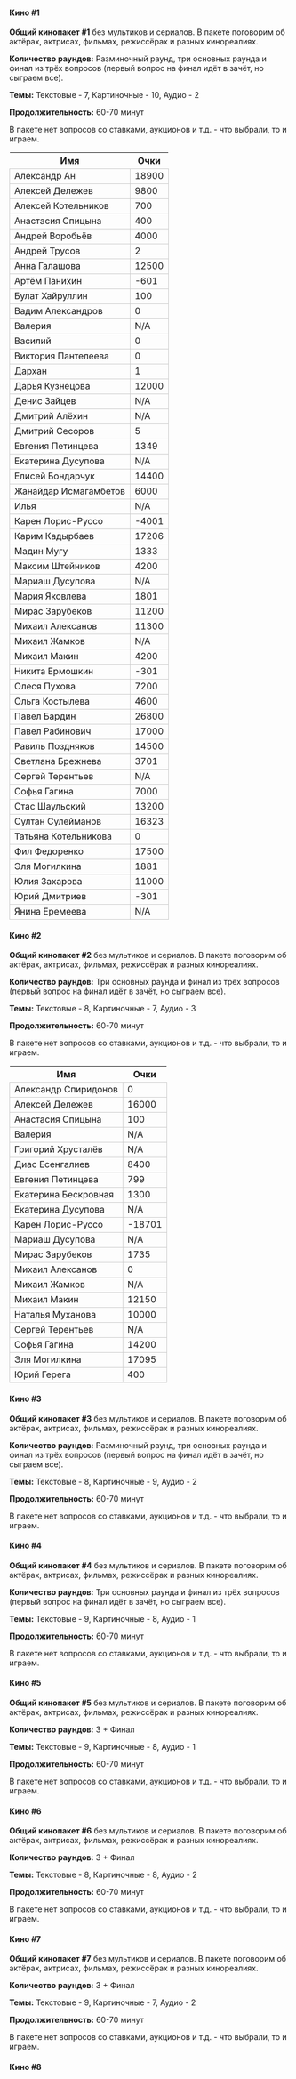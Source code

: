 <!-- tabs:start -->
#### **Кино #1**

**Общий кинопакет #1** без мультиков и сериалов. В пакете поговорим об актёрах, актрисах, фильмах, режиссёрах и разных кинореалиях.

**Количество раундов:** Разминочный раунд, три основных раунда и финал из трёх вопросов (первый вопрос на финал идёт в зачёт, но сыграем все).

**Темы:** Текстовые - 7, Картиночные - 10, Аудио - 2

**Продолжительность:** 60-70 минут

В пакете нет вопросов со ставками, аукционов и т.д. - что выбрали, то и играем.

<!--StartFragment--><google-sheets-html-origin><style type="text/css"><!--td {border: 1px solid #cccccc;}br {mso-data-placement:same-cell;}--></style>
Имя | Очки
-- | --
Александр Ан | 18900
Алексей Дележев | 9800
Алексей Котельников | 700
Анастасия Спицына | 400
Андрей Воробьёв | 4000
Андрей Трусов | 2
Анна Галашова | 12500
Артём Панихин | -601
Булат Хайруллин | 100
Вадим Александров | 0
Валерия | N/A
Василий | 0
Виктория Пантелеева | 0
Дархан | 1
Дарья Кузнецова | 12000
Денис Зайцев | N/A
Дмитрий Алёхин | N/A
Дмитрий Сесоров | 5
Евгения Петинцева | 1349
Екатерина Дусупова | N/A
Елисей Бондарчук | 14400
Жанайдар Исмагамбетов | 6000
Илья | N/A
Карен Лорис-Руссо | -4001
Карим Кадырбаев | 17206
Мадин Мугу | 1333
Максим Штейников | 4200
Мариаш Дусупова | N/A
Мария Яковлева | 1801
Мирас Зарубеков | 11200
Михаил Алексанов | 11300
Михаил Жамков | N/A
Михаил Макин | 4200
Никита Ермошкин | -301
Олеся Пухова | 7200
Ольга Костылева | 4600
Павел Бардин | 26800
Павел Рабинович | 17000
Равиль Поздняков | 14500
Светлана Брежнева | 3701
Сергей Терентьев | N/A
Софья Гагина | 7000
Стас Шаульский | 13200
Султан Сулейманов | 16323
Татьяна Котельникова | 0
Фил Федоренко | 17500
Эля Могилкина | 1881
Юлия Захарова | 11000
Юрий Дмитриев | -301
Янина Еремеева | N/A
<!--EndFragment-->

#### **Кино #2**

**Общий кинопакет #2** без мультиков и сериалов. В пакете поговорим об актёрах, актрисах, фильмах, режиссёрах и разных кинореалиях.

**Количество раундов:** Три основных раунда и финал из трёх вопросов (первый вопрос на финал идёт в зачёт, но сыграем все).

**Темы:** Текстовые - 8, Картиночные - 7, Аудио - 3

**Продолжительность:** 60-70 минут

В пакете нет вопросов со ставками, аукционов и т.д. - что выбрали, то и играем.

<!--StartFragment--><google-sheets-html-origin><style type="text/css"><!--td {border: 1px solid #cccccc;}br {mso-data-placement:same-cell;}--></style>
Имя | Очки
-- | --
Александр Спиридонов | 0
Алексей Дележев | 16000
Анастасия Спицына | 100
Валерия | N/A
Григорий Хрусталёв | N/A
Диас Есенгалиев | 8400
Евгения Петинцева | 799
Екатерина Бескровная | 1300
Екатерина Дусупова | N/A
Карен Лорис-Руссо | -18701
Мариаш Дусупова | N/A
Мирас Зарубеков | 1735
Михаил Алексанов | 0
Михаил Жамков | N/A
Михаил Макин | 12150
Наталья Муханова | 10000
Сергей Терентьев | N/A
Софья Гагина | 14200
Эля Могилкина | 17095
Юрий Герега | 400
<!--EndFragment-->

#### **Кино #3**

**Общий кинопакет #3** без мультиков и сериалов. В пакете поговорим об актёрах, актрисах, фильмах, режиссёрах и разных кинореалиях.

**Количество раундов:** Разминочный раунд, три основных раунда и финал из трёх вопросов (первый вопрос на финал идёт в зачёт, но сыграем все).

**Темы:** Текстовые - 8, Картиночные - 9, Аудио - 2

**Продолжительность:** 60-70 минут

В пакете нет вопросов со ставками, аукционов и т.д. - что выбрали, то и играем.
<!--StartFragment--><google-sheets-html-origin><style type="text/css"><!--td {border: 1px solid #cccccc;}br {mso-data-placement:same-cell;}--></style>

<!--EndFragment-->

#### **Кино #4**

**Общий кинопакет #4** без мультиков и сериалов. В пакете поговорим об актёрах, актрисах, фильмах, режиссёрах и разных кинореалиях.

**Количество раундов:** Три основных раунда и финал из трёх вопросов (первый вопрос на финал идёт в зачёт, но сыграем все).

**Темы:** Текстовые - 9, Картиночные - 8, Аудио - 1

**Продолжительность:** 60-70 минут

В пакете нет вопросов со ставками, аукционов и т.д. - что выбрали, то и играем.

<!--StartFragment--><google-sheets-html-origin><style type="text/css"><!--td {border: 1px solid #cccccc;}br {mso-data-placement:same-cell;}--></style>

<!--EndFragment-->

#### **Кино #5**

**Общий кинопакет #5** без мультиков и сериалов. В пакете поговорим об актёрах, актрисах, фильмах, режиссёрах и разных кинореалиях.

**Количество раундов:** 3 + Финал

**Темы:** Текстовые - 9, Картиночные - 8, Аудио - 1

**Продолжительность:** 60-70 минут

В пакете нет вопросов со ставками, аукционов и т.д. - что выбрали, то и играем.

<!--StartFragment--><google-sheets-html-origin><style type="text/css"><!--td {border: 1px solid #cccccc;}br {mso-data-placement:same-cell;}--></style>

<!--EndFragment-->

#### **Кино #6**

**Общий кинопакет #6** без мультиков и сериалов. В пакете поговорим об актёрах, актрисах, фильмах, режиссёрах и разных кинореалиях.

**Количество раундов:** 3 + Финал

**Темы:** Текстовые - 8, Картиночные - 8, Аудио - 2

**Продолжительность:** 60-70 минут

В пакете нет вопросов со ставками, аукционов и т.д. - что выбрали, то и играем.

<!--StartFragment--><google-sheets-html-origin><style type="text/css"><!--td {border: 1px solid #cccccc;}br {mso-data-placement:same-cell;}--></style>

<!--EndFragment-->

#### **Кино #7**

**Общий кинопакет #7** без мультиков и сериалов. В пакете поговорим об актёрах, актрисах, фильмах, режиссёрах и разных кинореалиях.

**Количество раундов:** 3 + Финал

**Темы:** Текстовые - 9, Картиночные - 7, Аудио - 2

**Продолжительность:** 60-70 минут

В пакете нет вопросов со ставками, аукционов и т.д. - что выбрали, то и играем.

<!--StartFragment--><google-sheets-html-origin><style type="text/css"><!--td {border: 1px solid #cccccc;}br {mso-data-placement:same-cell;}--></style>

<!--EndFragment-->

#### **Кино #8**

<!-- tabs:end -->